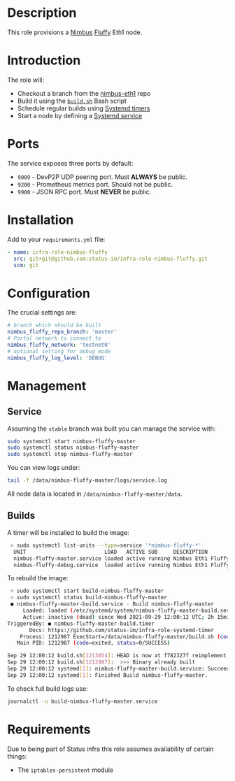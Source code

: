 # Description

This role provisions a [Nimbus](https://nimbus.team/) [Fluffy](https://github.com/status-im/nimbus-eth1/tree/master/fluffy) Eth1 node.

# Introduction

The role will:

* Checkout a branch from the [nimbus-eth1](https://github.com/status-im/nimbus-eth1) repo
* Build it using the [`build.sh`](./templates/build.sh.j2) Bash script
* Schedule regular builds using [Systemd timers](https://www.freedesktop.org/software/systemd/man/systemd.timer.html)
* Start a node by defining a [Systemd service](https://www.freedesktop.org/software/systemd/man/systemd.service.html)

# Ports

The service exposes three ports by default:

* `9009` - DevP2P UDP peering port. Must __ALWAYS__ be public.
* `9200` - Prometheus metrics port. Should not be public.
* `9900` - JSON RPC port. Must __NEVER__ be public.

# Installation

Add to your `requirements.yml` file:
```yaml
- name: infra-role-nimbus-fluffy
  src: git+git@github.com:status-im/infra-role-nimbus-fluffy.git
  scm: git
```

# Configuration

The crucial settings are:
```yaml
# branch which should be built
nimbus_fluffy_repo_branch: 'master'
# Portal network to connect to
nimbus_fluffy_network: 'testnet0'
# optional setting for debug mode
nimbus_fluffy_log_level: 'DEBUG'
```

# Management

## Service

Assuming the `stable` branch was built you can manage the service with:
```sh
sudo systemctl start nimbus-fluffy-master
sudo systemctl status nimbus-fluffy-master
sudo systemctl stop nimbus-fluffy-master
```
You can view logs under:
```sh
tail -f /data/nimbus-fluffy-master/logs/service.log
```
All node data is located in `/data/nimbus-fluffy-master/data`.

## Builds

A timer will be installed to build the image:
```sh
 > sudo systemctl list-units --type=service '*nimbus-fluffy-*'
  UNIT                         LOAD   ACTIVE SUB     DESCRIPTION
  nimbus-fluffy-master.service loaded active running Nimbus Eth1 Fluffy node (master)
  nimbus-fluffy-debug.service  loaded active running Nimbus Eth1 Fluffy node (debug)
```
To rebuild the image:
```sh
 > sudo systemctl start build-nimbus-fluffy-master
 > sudo systemctl status build-nimbus-fluffy-master
 ● nimbus-fluffy-master-build.service - Build nimbus-fluffy-master
     Loaded: loaded (/etc/systemd/system/nimbus-fluffy-master-build.service; enabled; vendor preset: enabled)
     Active: inactive (dead) since Wed 2021-09-29 12:00:12 UTC; 2h 15min ago
TriggeredBy: ● nimbus-fluffy-master-build.timer
       Docs: https://github.com/status-im/infra-role-systemd-timer
    Process: 1212987 ExecStart=/data/nimbus-fluffy-master/build.sh (code=exited, status=0/SUCCESS)
   Main PID: 1212987 (code=exited, status=0/SUCCESS)

Sep 29 12:00:12 build.sh[1213054]: HEAD is now at f782327f reimplement engine API rpc kiln spec v2
Sep 29 12:00:12 build.sh[1212987]:  >>> Binary already built
Sep 29 12:00:12 systemd[1]: nimbus-fluffy-master-build.service: Succeeded.
Sep 29 12:00:12 systemd[1]: Finished Build nimbus-fluffy-master.
```
To check full build logs use:
```sh
journalctl -u build-nimbus-fluffy-master.service
```

# Requirements

Due to being part of Status infra this role assumes availability of certain things:

* The `iptables-persistent` module
